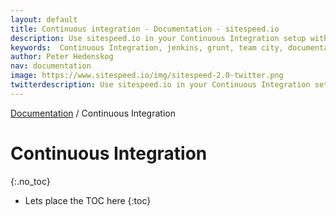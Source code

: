 ```yaml
---
layout: default
title: Continuous integration - Documentation - sitespeed.io
description: Use sitespeed.io in your Continuous Integration setup with Jenkins, Grunt or Team City.
keywords:  Continuous Integration, jenkins, grunt, team city, documentation, web performance, sitespeed.io
author: Peter Hedenskog
nav: documentation
image: https://www.sitespeed.io/img/sitespeed-2.0-twitter.png
twitterdescription: Use sitespeed.io in your Continuous Integration setup.
---
```

[Documentation](/documentation/sitespeed.io/) / Continuous Integration

# Continuous Integration
{:.no_toc}

* Lets place the TOC here
{:toc}
